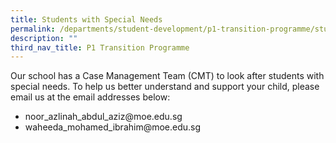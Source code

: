 ```yaml
---
title: Students with Special Needs
permalink: /departments/student-development/p1-transition-programme/students-with-special-needs/
description: ""
third_nav_title: P1 Transition Programme
---
```


<p>Our school has a Case Management Team (CMT) to look after students with special needs. To help us better understand and support your child, please email us at the email addresses below:</p>
<ul>
<li>noor_azlinah_abdul_aziz@moe.edu.sg</li>
<li>waheeda_mohamed_ibrahim@moe.edu.sg</li>
</ul>